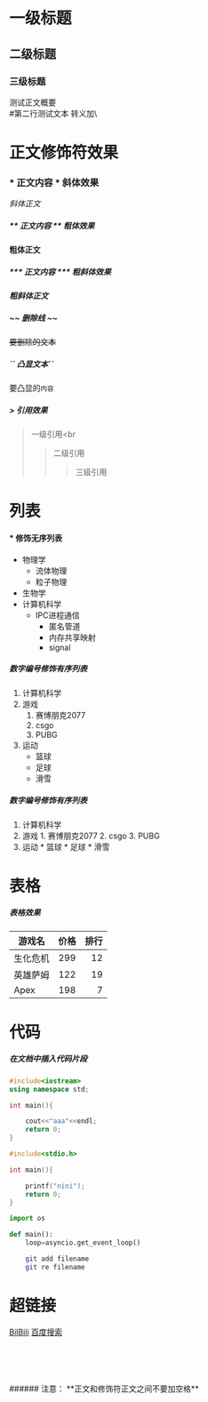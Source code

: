 # 一级标题

## 二级标题

### 三级标题

测试正文概要<br>
\#第二行测试文本
转义加\

# 正文修饰符效果

### \* 正文内容 \*  斜体效果

*斜体正文*

##### \*\* 正文内容 \*\* 粗体效果 
**粗体正文**

##### \*\*\* 正文内容 \*\*\* 粗斜体效果

***粗斜体正文***

##### \~\~ 删除线 \~\~
~~要删除的文本~~

##### \`\` 凸显文本\`\`
要凸显的`内容`


##### \> 引用效果
> 一级引用<br<br>
>> 二级引用<br>
>>> 三级引用





# 列表
#### \* 修饰无序列表

* 物理学
  * 流体物理
  * 粒子物理
* 生物学
* 计算机科学
  * IPC进程通信
    * 匿名管道
    * 内存共享映射
    * signal
##### 数字编号修饰有序列表
1. 计算机科学
2. 游戏
	1. 赛博朋克2077
	2. csgo
	3. PUBG
3. 运动
	* 篮球
	* 足球
	* 滑雪
##### 数字编号修饰有序列表
1. 计算机科学
2. 游戏
        1. 赛博朋克2077
        2. csgo
        3. PUBG
3. 运动
        * 篮球
        * 足球
        * 滑雪

# 表格
##### 表格效果
游戏名|价格|排行
--|:--:|--:
生化危机|299|12
英雄萨姆|122|19
Apex|198|7


# 代码

##### 在文档中插入代码片段

```cpp
#include<iostream>
using namespace std;

int main(){

	cout<<"aaa"<<endl;
	return 0;
}
```

```c
#include<stdio.h>

int main(){

	printf("nini");
	return 0;
}

```

```python
import os

def main():
	loop=asyncio.get_event_loop()


```

```bash
	git add filename
	git re filename

```


# 超链接

[BilBili](http://www.bilbili.com "点击访问b站")
[百度搜索](http://www.baidu.com "点击访问百度")












<br>
<br>
<br><br>
###### 注意：
**正文和修饰符正文之间不要加空格**

